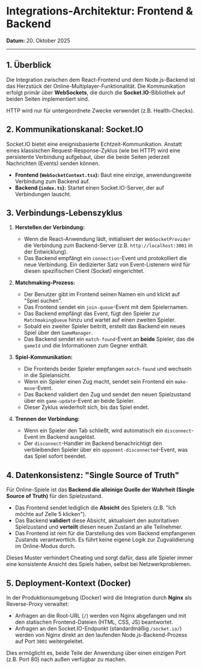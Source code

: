 # Integrations-Architektur: Frontend & Backend

**Datum:** 20. Oktober 2025

---

## 1. Überblick

Die Integration zwischen dem React-Frontend und dem Node.js-Backend ist das Herzstück der Online-Multiplayer-Funktionalität. Die Kommunikation erfolgt primär über **WebSockets**, die durch die **Socket.IO**-Bibliothek auf beiden Seiten implementiert sind.

HTTP wird nur für untergeordnete Zwecke verwendet (z.B. Health-Checks).

## 2. Kommunikationskanal: Socket.IO

Socket.IO bietet eine ereignisbasierte Echtzeit-Kommunikation. Anstatt eines klassischen Request-Response-Zyklus (wie bei HTTP) wird eine persistente Verbindung aufgebaut, über die beide Seiten jederzeit Nachrichten (Events) senden können.

-   **Frontend (`WebSocketContext.tsx`):** Baut eine einzige, anwendungsweite Verbindung zum Backend auf.
-   **Backend (`index.ts`):** Startet einen Socket.IO-Server, der auf Verbindungen lauscht.

## 3. Verbindungs-Lebenszyklus

1.  **Herstellen der Verbindung:**
    -   Wenn die React-Anwendung lädt, initialisiert der `WebSocketProvider` die Verbindung zum Backend-Server (z.B. `http://localhost:3001` in der Entwicklung).
    -   Das Backend empfängt ein `connection`-Event und protokolliert die neue Verbindung. Ein dedizierter Satz von Event-Listenern wird für diesen spezifischen Client (Socket) eingerichtet.

2.  **Matchmaking-Prozess:**
    -   Der Benutzer gibt im Frontend seinen Namen ein und klickt auf "Spiel suchen".
    -   Das Frontend sendet ein `join-queue`-Event mit dem Spielernamen.
    -   Das Backend empfängt das Event, fügt den Spieler zur `MatchmakingQueue` hinzu und wartet auf einen zweiten Spieler.
    -   Sobald ein zweiter Spieler beitritt, erstellt das Backend ein neues Spiel über den `GameManager`.
    -   Das Backend sendet ein `match-found`-Event an **beide** Spieler, das die `gameId` und die Informationen zum Gegner enthält.

3.  **Spiel-Kommunikation:**
    -   Die Frontends beider Spieler empfangen `match-found` und wechseln in die Spielansicht.
    -   Wenn ein Spieler einen Zug macht, sendet sein Frontend ein `make-move`-Event.
    -   Das Backend validiert den Zug und sendet den neuen Spielzustand über ein `game-update`-Event an beide Spieler.
    -   Dieser Zyklus wiederholt sich, bis das Spiel endet.

4.  **Trennen der Verbindung:**
    -   Wenn ein Spieler den Tab schließt, wird automatisch ein `disconnect`-Event im Backend ausgelöst.
    -   Der `disconnect`-Handler im Backend benachrichtigt den verbleibenden Spieler über ein `opponent-disconnected`-Event, was das Spiel sofort beendet.

## 4. Datenkonsistenz: "Single Source of Truth"

Für Online-Spiele ist das **Backend die alleinige Quelle der Wahrheit (Single Source of Truth)** für den Spielzustand.

-   Das Frontend sendet lediglich die **Absicht** des Spielers (z.B. "Ich möchte auf Zelle 5 klicken").
-   Das Backend **validiert** diese Absicht, aktualisiert den autoritativen Spielzustand und **verteilt** diesen neuen Zustand an alle Teilnehmer.
-   Das Frontend ist rein für die Darstellung des vom Backend empfangenen Zustands verantwortlich. Es führt keine eigene Logik zur Zugvalidierung im Online-Modus durch.

Dieses Muster verhindert Cheating und sorgt dafür, dass alle Spieler immer eine konsistente Ansicht des Spiels haben, selbst bei Netzwerkproblemen.

## 5. Deployment-Kontext (Docker)

In der Produktionsumgebung (Docker) wird die Integration durch **Nginx** als Reverse-Proxy verwaltet:

-   Anfragen an die Root-URL (`/`) werden von Nginx abgefangen und mit den statischen Frontend-Dateien (HTML, CSS, JS) beantwortet.
-   Anfragen an den Socket.IO-Endpunkt (standardmäßig `/socket.io/`) werden von Nginx direkt an den laufenden Node.js-Backend-Prozess auf Port `3001` weitergeleitet.

Dies ermöglicht es, beide Teile der Anwendung über einen einzigen Port (z.B. Port 80) nach außen verfügbar zu machen.
